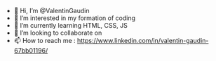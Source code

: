 - 👋 Hi, I’m @ValentinGaudin
- 👀 I’m interested in my formation of coding
- 🌱 I’m currently learning HTML, CSS, JS
- 💞️ I’m looking to collaborate on 
- 📫 How to reach me :  https://www.linkedin.com/in/valentin-gaudin-67bb01196/

<!---
Valloche/Valloche is a ✨ special ✨ repository because its `README.md` (this file) appears on your GitHub profile.
You can click the Preview link to take a look at your changes.
--->
